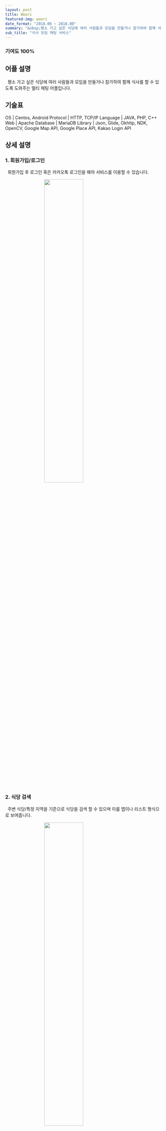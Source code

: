 ```yaml
---
layout: post
title: Woori
featured-img: woori
date_format: "2018.06 ~ 2018.08"
summary: "&nbsp;평소 가고 싶은 식당에 여러 사람들과 모임을 만들거나 참가하여 함께 식사를 할 수 있도록 도와주는 멀티 채팅 어플입니다."
sub_title: "식사 모임 채팅 서비스"
---
```


### 기여도 100%

## 어플 설명

&nbsp;&nbsp;평소 가고 싶은 식당에 여러 사람들과 모임을 만들거나 참가하여 함께 식사를 할 수 있도록 도와주는 멀티 채팅 어플입니다.

## 기술표

OS | Centos, Android
Protocol | HTTP, TCP/IP
Language | JAVA, PHP, C++
Web | Apache
Database | MariaDB
Library | Json, Glide, Okhttp, NDK, OpenCV, Google Map API, Google Place API, Kakao Login API

## 상세 설명

### 1. 회원가입/로그인

&nbsp;&nbsp;회원가입 후 로그인 혹은 카카오톡 로그인을 해야 서비스를 이용할 수 있습니다.

<img src="http://k2y1231.github.io/assets/img/posts/login.png" style="width:auto;height:50%;margin-left:auto;margin-right:auto;display:block;"/>

### 2. 식당 검색

&nbsp;&nbsp;주변 식당/특정 지역을 기준으로 식당을 검색 할 수 있으며 이를 맵이나 리스트 형식으로 보여줍니다.

<img src="http://k2y1231.github.io/assets/img/posts/find_ restaurant.png" style="width:auto;height:50%;margin-left:auto;margin-right:auto;display:block;"/>

### 3. 식당 상세 정보 및 모임 정보

&nbsp;&nbsp;식당 상세 정보를 확인 할 수 있으며, 즐겨찾기로 등록하면 나의 식당 목록에 등록됩니다. 또한 해당 식당의 모임 리스트을 확인 할 수 있습니다.

<center>
<img src="http://k2y1231.github.io/assets/img/posts/restaurant_info.png" style="width:auto;height:50%;margin-left:auto;margin-right:auto;display:inline-block;"/>
<img src="http://k2y1231.github.io/assets/img/posts/meeting_list.png" style="width:auto;height:50%;margin-left:auto;margin-right:auto;display:inline-block;"/>
</center>

### 4. 채팅

&nbsp;&nbsp;같은 모임에 입장한 사람들과 대화를 나눌 수 있습니다. 갤러리에 저장된 이미지를 전송 할 수 있고 전송된 이미지는 다운로드 할 수 있습니다. 메시지 읽음을 실시간으로 확인 할 수 있고, 네트워크 문제로 전송되지 않은 메시지는 재연결시 자동으로 전송됩니다.

<img src="http://k2y1231.github.io/assets/img/posts/chat.png" style="width:auto;height:50%;margin-left:auto;margin-right:auto;display:block;"/>

### 5. 프로필

&nbsp;&nbsp;프로필 사진은 얼굴이 인식된 사진만 등록 할 수 있습니다.

<img src="http://k2y1231.github.io/assets/img/posts/camera.png" style="width:auto;height:50%;margin-left:auto;margin-right:auto;display:block;"/>

## 영상 시청

&nbsp;&nbsp;<a href="https://youtu.be/5XzHkkniLMA">https://youtu.be/5XzHkkniLMA</a>


